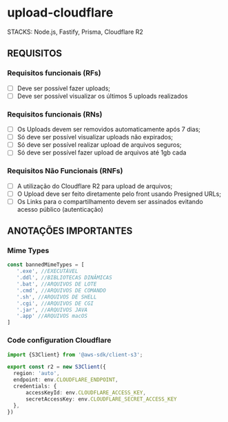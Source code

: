 # upload-cloudflare

STACKS: Node.js, Fastify, Prisma, Cloudflare R2

## REQUISITOS
 ### Requisitos funcionais (RFs)
 - [ ] Deve ser possível fazer uploads;
 - [ ] Deve ser possível visualizar os últimos 5 uploads realizados

 ### Requisitos funcionais (RNs)
 - [ ] Os Uploads devem ser removidos automaticamente após 7 dias;
 - [ ] Só deve ser possível visualizar uploads não expirados;
 - [ ] Só deve ser possível realizar upload de arquivos seguros;
 - [ ] Só deve ser possível fazer upload de arquivos até 1gb cada

 ### Requisitos Não Funcionais (RNFs)
 - [ ] A utilização do Cloudflare R2 para upload de arquivos;
 - [ ] O Upload deve ser feito diretamente pelo front usando Presigned URLs;
 - [ ] Os Links para o compartilhamento devem ser assinados evitando acesso público (autenticação)

## ANOTAÇÕES IMPORTANTES
 ### Mime Types

 ```ts
 const bannedMimeTypes = [
    '.exe', //EXECUTÁVEL
    '.ddl', //BIBLIOTECAS DINÂMICAS
    '.bat', //ARQUIVOS DE LOTE
    '.cmd', //ARQUIVOS DE COMANDO
    '.sh', //ARQUIVOS DE SHELL
    '.cgi', //ARQUIVOS DE CGI
    '.jar', //ARQUIVOS JAVA
    '.app' //ARQUIVOS macOS
 ]
 ```
 ### Code configuration Cloudflare
  ```ts
 import {S3Client} from '@aws-sdk/client-s3';

 export const r2 = new S3Client({
    region: 'auto',
    endpoint: env.CLOUDFLARE_ENDPOINT,
    credentials: {
        accessKeyId: env.CLOUDFLARE_ACCESS_KEY,
        secretAccessKey: env.CLOUDFLARE_SECRET_ACCESS_KEY
    },
})
 ```
